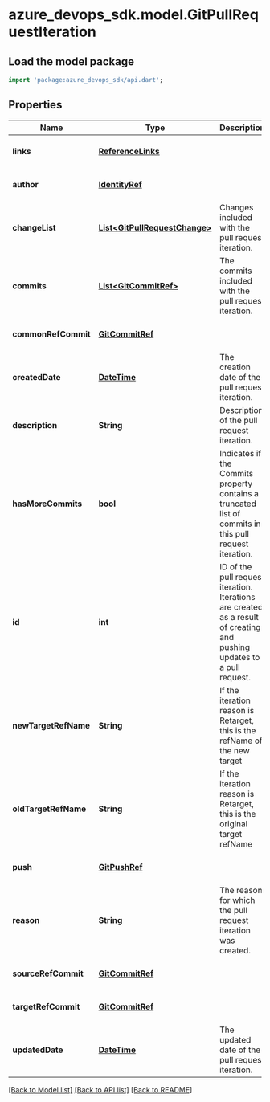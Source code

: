 # azure_devops_sdk.model.GitPullRequestIteration

## Load the model package
```dart
import 'package:azure_devops_sdk/api.dart';
```

## Properties
Name | Type | Description | Notes
------------ | ------------- | ------------- | -------------
**links** | [**ReferenceLinks**](ReferenceLinks.md) |  | [optional] [default to null]
**author** | [**IdentityRef**](IdentityRef.md) |  | [optional] [default to null]
**changeList** | [**List&lt;GitPullRequestChange&gt;**](GitPullRequestChange.md) | Changes included with the pull request iteration. | [optional] [default to []]
**commits** | [**List&lt;GitCommitRef&gt;**](GitCommitRef.md) | The commits included with the pull request iteration. | [optional] [default to []]
**commonRefCommit** | [**GitCommitRef**](GitCommitRef.md) |  | [optional] [default to null]
**createdDate** | [**DateTime**](DateTime.md) | The creation date of the pull request iteration. | [optional] [default to null]
**description** | **String** | Description of the pull request iteration. | [optional] [default to null]
**hasMoreCommits** | **bool** | Indicates if the Commits property contains a truncated list of commits in this pull request iteration. | [optional] [default to null]
**id** | **int** | ID of the pull request iteration. Iterations are created as a result of creating and pushing updates to a pull request. | [optional] [default to null]
**newTargetRefName** | **String** | If the iteration reason is Retarget, this is the refName of the new target | [optional] [default to null]
**oldTargetRefName** | **String** | If the iteration reason is Retarget, this is the original target refName | [optional] [default to null]
**push** | [**GitPushRef**](GitPushRef.md) |  | [optional] [default to null]
**reason** | **String** | The reason for which the pull request iteration was created. | [optional] [default to null]
**sourceRefCommit** | [**GitCommitRef**](GitCommitRef.md) |  | [optional] [default to null]
**targetRefCommit** | [**GitCommitRef**](GitCommitRef.md) |  | [optional] [default to null]
**updatedDate** | [**DateTime**](DateTime.md) | The updated date of the pull request iteration. | [optional] [default to null]

[[Back to Model list]](../README.md#documentation-for-models) [[Back to API list]](../README.md#documentation-for-api-endpoints) [[Back to README]](../README.md)


